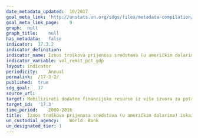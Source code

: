 ```yaml
---	
date_metadata_updated:	10/2017
goal_meta_link:	'http://unstats.un.org/sdgs/files/metadata-compilation/Metadata-Goal-17.pdf'
goal_meta_link_page:	9
graph:	null
graph_title:	null
has_metadata:	false
indicator:	17.3.2
indicator_definition:	
indicator_name:	Iznos troškova prijenosa sredstava (u američkim dolarima) iskazan kao udio u ukupnom BDP-u
indicator_variable:	vol_remit_pct_gdp
layout:	indicator
periodicity:	Annual
permalink:	/17-3-2/
published:	true
sdg_goal:	17
source_url:	
target:	Mobilizirati dodatne financijske resurse iz više izvora za potrebe zemalja u razvoju
target_id:	'17.3'
time_period:	2000-2016
title:	Iznos troškova prijenosa sredstava (u američkim dolarima) iskazan kao udio u ukupnom BDP-u
un_custodial_agency:	World  Bank
un_designated_tier:	1
---	
```


